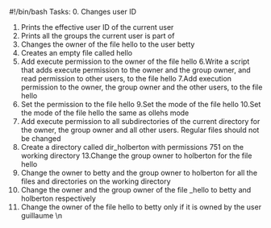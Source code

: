 #!/bin/bash
Tasks: 
0. Changes user ID 
1. Prints the effective user ID of the current user 
2. Prints all the groups the current user is part of 
3. Changes the owner of the file hello to the user betty 
4. Creates an empty file called hello 
5. Add execute permission to the owner of the file hello 
6.Write a script that adds execute permission to the owner and the group owner, and read permission to other users, to the file hello 
7.Add execution permission to the owner, the group owner and the other users, to the file hello 
8. Set the permission to the file hello 
9.Set the mode of the file hello 
10.Set the mode of the file hello the same as ollehs mode 
11. Add execute permission to all subdirectories of the current directory for the owner, the group owner and all other users. Regular files should not be changed 
12. Create a directory called dir_holberton with permissions 751 on the working directory 
13.Change the group owner to holberton for the file hello 
14. Change the owner to betty and the group owner to holberton for all the files and directories on the working directory 
15. Change the owner and the group owner of the file _hello to betty and holberton respectively 
16. Change the owner of the file hello to betty only if it is owned by the user guillaume \n

